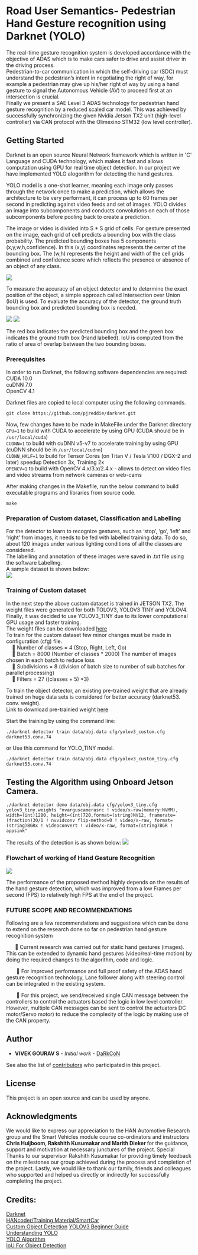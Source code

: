 # Road User Semantics- Pedestrian Hand Gesture recognition using Darknet (YOLO)

The real-time gesture recognition system is developed accordance with the objective of ADAS which is to make cars safer to drive and assist driver in the driving process.  
Pedestrian-to-car communication in which the self-driving car (SDC) must understand the pedestrian’s intent in negotiating the right of way, for example a pedestrian may give up his/her right of way by using a hand gesture to signal the Autonomous Vehicle (AV) to proceed first at an intersection is crucial.  
Finally we present a SAE Level 3 ADAS technology for pedestrian hand gesture recognition by a reduced scaled car model. This was achieved by successfully synchronizing the given Nvidia Jetson TX2 unit (high-level controller) via CAN protocol with the Olimexino STM32 (low level controller). 


## Getting Started

Darknet is an open source Neural Network framework which is written in 'C' Language and CUDA technology, which makes it fast and allows computation using GPU for real time object detection. In our project we have implemented YOLO alogorithm for detecting the hand gestures.
<p>
YOLO model is a one-shot learner, meaning each image only passes through the network once to make a prediction, which allows the architecture to be very performant, it can process up to 60 frames per second in predicting against video feeds and set of images. YOLO divides an image into subcomponents and conducts convolutions on each of those subcomponents before pooling back to create a prediction.</p>  
<p>
The image or video is divided into S * S grid of cells. For gesture presented on the image, each grid of cell predicts a bounding box with the class probability. The predicted bounding boxes has 5 components (x,y,w,h,confidence). In this (x,y) coordinates represents the center of the bounding box. The (w,h) represents the height and width of the cell grids combined and confidence score which reflects the presence or absence of an object of any class. </p>  
<img src="./images/yoloworking.JPG">  
<p>
  To measure the accuracy of an object detector and to determine the exact position of the object, a simple approach called Intersection over Union (IoU) is used. To evaluate the accuracy of the detector, the ground truth bounding box and predicted bounding box is needed.
  </p>  
 <img src="./images/iou.JPG">  <img src="./images/iou2.JPG">  
  <p>The red box indicates the predicted bounding box and the green box indicates the ground truth box (Hand labelled). IoU is computed from the ratio of area of overlap between the two bounding boxes. </p>


### Prerequisites

In order to run Darknet, the following software dependencies are required:  
  CUDA 10.0  
  cuDNN 7.0  
  OpenCV 4.1  


Darknet files are copied to local computer using the following commands.
```
git clone https://github.com/pjreddie/darknet.git
```    
Now, few changes have to be made in MakeFile under the Darknet directory    
`GPU=1` to build with CUDA to accelerate by using GPU (CUDA should be in `/usr/local/cuda`)  
`CUDNN=1` to build with cuDNN v5-v7 to accelerate training by using GPU (cuDNN should be in `/usr/local/cudnn`)  
`CUDNN_HALF=1` to build for Tensor Cores (on Titan V / Tesla V100 / DGX-2 and later) speedup Detection 3x, Training 2x  
`OPENCV=1` to build with OpenCV 4.x/3.x/2.4.x - allows to detect on video files and video streams from network cameras or web-cams  
    
  After making changes in the Makefile, run the below command to build executable programs and libraries from source code.  
```
make
```

### Preparation of Custom dataset, Classification and Labelling

For the detector to learn to recognize gestures, such as ‘stop’, ‘go’, ‘left’ and ‘right’ from images, it needs to be fed with labelled training data. To do so, about 120 images under various lighting conditions of all the classes are considered.  
The labelling and annotation of these images were saved in .txt file using the software Labellmg.  
A sample dataset is shown below:  
<img src="./images/dataset.JPG">  

  
### Training of Custom dataset  
In the next step the above custom dataset is trained in JETSON TX2. The weight files were generated for both TOLOV3, YOLOV3 TINY and YOLOV4. Finally, it was decided to use YOLOV3_TINY due to its lower computational GPU usage and faster training.   
The weight files can be downloaded [here](https://drive.google.com/drive/folders/1aZD_CfDZBYE4Ir5AvfCp_YuWwS9ja5Ab?usp=sharing)  
To train for the custom dataset few minor changes must be made in configuration (cfg) file.  
  &nbsp;&nbsp;&nbsp;&nbsp;	Number of classes = 4 (Stop, Right, Left, Go)  
  &nbsp;&nbsp;&nbsp;&nbsp;	Batch = 8000 (Number of classes * 2000) The number of images chosen in each batch to reduce loss  
  &nbsp;&nbsp;&nbsp;&nbsp;	Subdivisions = 8 (division of batch size to number of sub batches for parallel processing)  
  &nbsp;&nbsp;&nbsp;&nbsp;	Filters = 27 ((classes + 5) *3)  
    
  To train the object detector, an existing pre-trained weight that are already trained on huge data sets is considered for better accuracy (darknet53. conv. weight).  
  Link to download pre-trainied weight [here](https://pjreddie.com/media/files/darknet53.conv.74)  

Start the training by using the command line:
```
./darknet detector train data/obj.data cfg/yolov3_custom.cfg darknet53.conv.74
```
or Use this command for YOLO_TINY model.   

```
./darknet detector train data/obj.data cfg/yolov3_custom_tiny.cfg darknet53.conv.74
```


## Testing the Algorithm using Onboard Jetson Camera.
  
```
./darknet detector demo data/obj.data cfg/yolov3_tiny.cfg yolov3_tiny.weights "nvarguscamerasrc ! video/x-raw(memory:NVMM), width=(int)1280, height=(int)720,format=(string)NV12, framerate=(fraction)30/1 ! nvvidconv flip-method=0 ! video/x-raw, format=(string)BGRx ! videoconvert ! video/x-raw, format=(string)BGR ! appsink"
```  
<p>
  The results of the detection is as shown below:  
  <img src="./images/detection.JPG">  



### Flowchart of working of Hand Gesture Recognition  
 <img src="./images/flowchart.JPG">  
 
<p>The performance of the proposed method highly depends on the results of the hand gesture detection, which was improved from a low Frames per second (FPS) to relatively high FPS at the end of the project.</p>

### FUTURE SCOPE AND RECOMMENDATIONS

<p>Following are a few recommendations and suggestions which can be done to extend on the research done so far on pedestrian hand gesture recognition system </p>  
<p>&nbsp;&nbsp;&nbsp;&nbsp;&nbsp;&nbsp;	Current research was carried out for static hand gestures (images). This can be extended to dynamic hand gestures (video/real-time motion) by doing the required changes to the algorithm, code and logic.</p>  
<p>&nbsp;&nbsp;&nbsp;&nbsp;&nbsp;&nbsp; 	For improved performance and full proof safety of the ADAS hand gesture recognition technology, Lane follower along with steering control can be integrated in the existing system.  </p>  
<p>&nbsp;&nbsp;&nbsp;&nbsp;&nbsp;&nbsp; 	For this project, we send/received single CAN message between the controllers to control the actuators based the logic in low level controller. However, multiple CAN messages can be sent to control the actuators DC motor/Servo motor) to reduce the complexity of the logic by making use of the CAN property.  </p>  


## Author

* **VIVEK GOURAV S** - *Initial work* - [DaRkCoN](https://github.com/vivekgourav)

See also the list of [contributors](https://github.com/vivekgourav/Static-Hand-Gesture-Recognition-using-YOLO/blob/master/contributors/team.txt) who participated in this project.

## License

This project is an open source and can be used by anyone.

## Acknowledgments

We would like to express our appreciation to the HAN Automotive Research group and the Smart Vehicles module course co-ordinators and instructors <b>Chris Huijboom, Rakshith Kusumakar and Marith Dieker </b>for the guidance, support and motivation at necessary junctures of the project. Special Thanks to our supervisor Rakshith Kusumakar for providing timely feedback on the milestones our group achieved during the process and completion of the project. Lastly, we would like to thank our family, friends and colleagues who supported and helped us directly or indirectly for successfully completing the project.

## Credits:  

  [Darknet](https://github.com/AlexeyAB/darknet)  
  [HANcoder/Training Material/SmartCar](http://openmbd.com/wiki/HANcoder/Training_Material/SmartCar)  
  [Custom Object Detection](https://blog.francium.tech/custom-object-training-and-detection-with-yolov3-darknet-and-opencv-41542f2ff44e)   [YOLOV3 Beginner Guide](https://towardsdatascience.com/dive-really-deep-into-yolo-v3-a-beginners-guide-9e3d2666280e)  
  [Understanding YOLO](https://hackernoon.com/understanding-yolo-f5a74bbc7967)  
  [YOLO Algorithm](https://appsilon.com/object-detection-yolo-algorithm/)  
  [IoU For Object Detection](https://www.pyimagesearch.com/2016/11/07/intersection-over-union-iou-for-object-detection/)  
  
  
  
 
